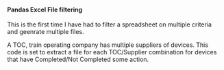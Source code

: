 #### Pandas Excel File filtering

This is the first time I have had to filter a spreadsheet on multiple criteria and geenrate multiple files.

A TOC, train operating company has multiple suppliers of devices.
This code is set to extract a file for each TOC/Supplier combination for devices that have Completed/Not Completed some action.

